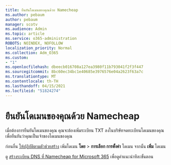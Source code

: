 ```yaml
---
title: ยืนยันโดเมนของคุณด้วย Namecheap
ms.author: pebaum
author: pebaum
manager: scotv
ms.audience: Admin
ms.topic: article
ms.service: o365-administration
ROBOTS: NOINDEX, NOFOLLOW
localization_priority: Normal
ms.collection: Adm_O365
ms.custom:
- "1"
ms.openlocfilehash: dbeecb016708a127ea3980f11b793041f2f3f447
ms.sourcegitcommit: 8bc60ec34bc1e40685e3976576e04a2623f63a7c
ms.translationtype: MT
ms.contentlocale: th-TH
ms.lasthandoff: 04/15/2021
ms.locfileid: "51824274"
---
```

# <a name="verify-your-domain-with-namecheap"></a>ยืนยันโดเมนของคุณด้วย Namecheap

เมื่อต้องการยืนยันโดเมนของคุณ คุณจะต้องเพิ่มระเบียน TXT ลงในบริษัทจดทะเบียนโดเมนของคุณเพื่อยืนยันว่าคุณเป็นเจ้าของโดเมนของคุณ 

ก่อนอื่น [ให้ปฏิบัติตามตัวช่วยสร้าง](https://admin.microsoft.com/Adminportal#/Domains) เพิ่มโดเมน **โดย** \> **การเลือก การตั้งค่า** โดเมน จากนั้น **เพิ่ม** โดเมน
  
ดู [สร้างระเบียน DNS ที่ Namecheap for Microsoft 365](https://docs.microsoft.com/microsoft-365/admin/dns/create-dns-records-at-namecheap) เพื่อดูคําแนะนําทีละขั้นตอน